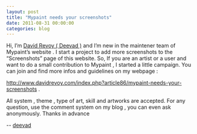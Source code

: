 ```yaml
---
layout: post
title: "Mypaint needs your screenshots"
date: 2011-08-31 00:00:00
categories: blog
---
```


Hi, I’m [David Revoy ( Deevad )](http://www.davidrevoy.com/) and I’m new in the maintener team of Mypaint’s website .
I start a project to add more screenshots to the “Screenshots” page of this website.
So, If you are an artist or a user and want to do a small contribution to Mypaint , I started a little campaign. You can join and find more infos and guidelines on my webpage :

<http://www.davidrevoy.com/index.php?article86/mypaint-needs-your-screenshots> .

All system , theme , type of art, skill and artworks are accepted. For any question, use the comment system on my blog , you can even ask anonymously.
Thanks in advance

-- [deevad](https://github.com/deevad)

